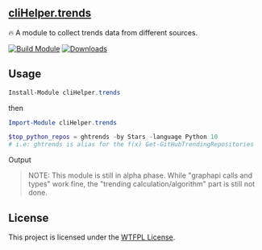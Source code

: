 ﻿
## [cliHelper.trends](https://www.powershellgallery.com/packages/cliHelper.trends)

🔥 A module to collect trends data from different sources.

[![Build Module](https://github.com/chadnpc/cliHelper.trends/actions/workflows/build_module.yaml/badge.svg)](https://github.com/chadnpc/cliHelper.trends/actions/workflows/build_module.yaml)
[![Downloads](https://img.shields.io/powershellgallery/dt/cliHelper.trends.svg?style=flat&logo=powershell&color=blue)](https://www.powershellgallery.com/packages/cliHelper.trends)

## Usage

```PowerShell
Install-Module cliHelper.trends
```

then

```PowerShell
Import-Module cliHelper.trends

$top_python_repos = ghtrends -by Stars -language Python 10
# i.e: ghtrends is alias for the f(x) Get-GitHubTrendingRepositories
```
Output

>NOTE: This module is still in alpha phase. While "graphapi calls and types" work fine, the "trending calculation/algorithm" part is still not done.

## License

This project is licensed under the [WTFPL License](LICENSE).
